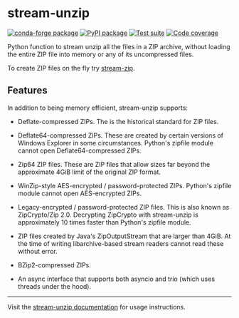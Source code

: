 <!-- --8<-- [start:intro] -->
# stream-unzip

[![conda-forge package](https://img.shields.io/conda/v/conda-forge/stream-unzip?label=conda-forge&color=%234c1)](https://anaconda.org/conda-forge/stream-unzip) [![PyPI package](https://img.shields.io/pypi/v/stream-unzip?label=PyPI%20package&color=%234c1)](https://pypi.org/project/stream-unzip/) [![Test suite](https://img.shields.io/github/actions/workflow/status/uktrade/stream-unzip/test.yml?label=Test%20suite)](https://github.com/uktrade/stream-unzip/actions/workflows/test.yml) [![Code coverage](https://img.shields.io/codecov/c/github/uktrade/stream-unzip?label=Code%20coverage)](https://app.codecov.io/gh/uktrade/stream-unzip)

Python function to stream unzip all the files in a ZIP archive, without loading the entire ZIP file into memory or any of its uncompressed files.
<!-- --8<-- [end:intro] -->

To create ZIP files on the fly try [stream-zip](https://github.com/uktrade/stream-zip).

<!-- --8<-- [start:features] -->
## Features

In addition to being memory efficient, stream-unzip supports:

- Deflate-compressed ZIPs. The is the historical standard for ZIP files.

- Deflate64-compressed ZIPs. These are created by certain versions of Windows Explorer in some circumstances. Python's zipfile module cannot open Deflate64-compressed ZIPs.

- Zip64 ZIP files. These are ZIP files that allow sizes far beyond the approximate 4GiB limit of the original ZIP format.

- WinZip-style AES-encrypted / password-protected ZIPs. Python's zipfile module cannot open AES-encrypted ZIPs.

- Legacy-encrypted / password-protected ZIP files. This is also known as ZipCrypto/Zip 2.0. Decrypting ZipCrypto with stream-unzip is approximately 10 times faster than Python's zipfile module.

- ZIP files created by Java's ZipOutputStream that are larger than 4GiB. At the time of writing libarchive-based stream readers cannot read these without error.

- BZip2-compressed ZIPs.

- An async interface that supports both asyncio and trio (which uses threads under the hood).
<!-- --8<-- [end:features] -->

---

Visit the [stream-unzip documentation](https://stream-unzip.docs.trade.gov.uk/) for usage instructions.
